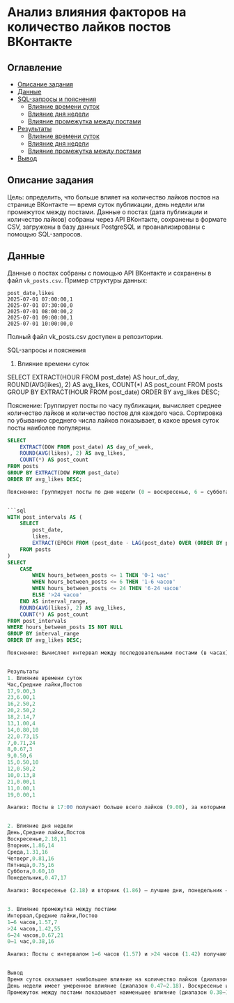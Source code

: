 # Анализ влияния факторов на количество лайков постов ВКонтакте

## Оглавление

-   [Описание задания](#описание-задания)
-   [Данные](#данные)
-   [SQL-запросы и пояснения](#sql-запросы-и-пояснения)
    -   [Влияние времени суток](#влияние-времени-суток)
    -   [Влияние дня недели](#влияние-дня-недели)
    -   [Влияние промежутка между постами](#влияние-промежутка-между-постами)
-   [Результаты](#результаты)
    -   [Влияние времени суток](#результаты-влияние-времени-суток)
    -   [Влияние дня недели](#результаты-влияние-дня-недели)
    -   [Влияние промежутка между постами](#результаты-влияние-промежутка-между-постами)
-   [Вывод](#вывод)

## Описание задания

Цель: определить, что больше влияет на количество лайков постов на странице ВКонтакте — время суток публикации, день недели или промежуток между постами. Данные о постах (дата публикации и количество лайков) собраны через API ВКонтакте, сохранены в формате CSV, загружены в базу данных PostgreSQL и проанализированы с помощью SQL-запросов.

## Данные

Данные о постах собраны с помощью API ВКонтакте и сохранены в файл `vk_posts.csv`. Пример структуры данных:

```csv
post_date,likes
2025-07-01 07:00:00,1
2025-07-01 07:30:00,0
2025-07-01 08:00:00,2
2025-07-01 09:00:00,1
2025-07-01 10:00:00,0
```

Полный файл vk_posts.csv доступен в репозитории.

SQL-запросы и пояснения

1. Влияние времени суток

SELECT EXTRACT(HOUR FROM post_date) AS hour_of_day, ROUND(AVG(likes), 2) AS avg_likes, COUNT(\*) AS post_count FROM posts GROUP BY EXTRACT(HOUR FROM post_date) ORDER BY avg_likes DESC;

Пояснение: Группирует посты по часу публикации, вычисляет среднее количество лайков и количество постов для каждого часа. Сортировка по убыванию среднего числа лайков показывает, в какое время суток посты наиболее популярны.

````sql
SELECT
    EXTRACT(DOW FROM post_date) AS day_of_week,
    ROUND(AVG(likes), 2) AS avg_likes,
    COUNT(*) AS post_count
FROM posts
GROUP BY EXTRACT(DOW FROM post_date)
ORDER BY avg_likes DESC;

Пояснение: Группирует посты по дню недели (0 = воскресенье, 6 = суббота), вычисляет среднее количество лайков и количество постов. Позволяет выявить наиболее благоприятные дни для публикаций.


```sql
WITH post_intervals AS (
    SELECT
        post_date,
        likes,
        EXTRACT(EPOCH FROM (post_date - LAG(post_date) OVER (ORDER BY post_date))) / 3600 AS hours_between_posts
    FROM posts
)
SELECT
    CASE
        WHEN hours_between_posts <= 1 THEN '0-1 час'
        WHEN hours_between_posts <= 6 THEN '1-6 часов'
        WHEN hours_between_posts <= 24 THEN '6-24 часов'
        ELSE '>24 часов'
    END AS interval_range,
    ROUND(AVG(likes), 2) AS avg_likes,
    COUNT(*) AS post_count
FROM post_intervals
WHERE hours_between_posts IS NOT NULL
GROUP BY interval_range
ORDER BY avg_likes DESC;

Пояснение: Вычисляет интервал между последовательными постами (в часах) с помощью функции LAG. Интервалы группируются в категории, для которых вычисляется среднее количество лайков и количество постов.


Результаты
1. Влияние времени суток
Час,Средние лайки,Постов
17,9.00,3
23,6.00,1
16,2.50,2
20,2.50,2
18,2.14,7
13,1.00,4
14,0.80,10
22,0.73,15
7,0.71,24
8,0.67,3
9,0.50,6
15,0.50,10
12,0.50,2
10,0.13,8
21,0.00,1
11,0.00,1
19,0.00,1

Анализ: Посты в 17:00 получают больше всего лайков (9.00), за которыми следуют 23:00 (6.00) и 16:00–20:00 (2.14–2.50). Утренние и ночные часы имеют низкие показатели (0.00–0.71). Диапазон: 0.00–9.00.


2. Влияние дня недели
День,Средние лайки,Постов
Воскресенье,2.18,11
Вторник,1.86,14
Среда,1.31,16
Четверг,0.81,16
Пятница,0.75,16
Суббота,0.60,10
Понедельник,0.47,17

Анализ: Воскресенье (2.18) и вторник (1.86) — лучшие дни, понедельник — худший (0.47). Диапазон: 0.47–2.18.


3. Влияние промежутка между постами
Интервал,Средние лайки,Постов
1–6 часов,1.57,7
>24 часов,1.42,55
6–24 часов,0.67,21
0–1 час,0.38,16

Анализ: Посты с интервалом 1–6 часов (1.57) и >24 часов (1.42) получают больше лайков, чем с интервалом <1 часа (0.38). Диапазон: 0.38–1.57.


Вывод
Время суток оказывает наибольшее влияние на количество лайков (диапазон 0.00–9.00). Посты в 17:00 получают значительно больше лайков (9.00), чем в утренние или ночные часы (0.00–0.71). Однако данные для некоторых часов (17:00, 23:00) основаны на малом количестве постов.
День недели имеет умеренное влияние (диапазон 0.47–2.18). Воскресенье и вторник — наиболее благоприятные дни, понедельник — наименее.
Промежуток между постами показывает наименьшее влияние (диапазон 0.38–1.57). Интервалы 1–6 часов и >24 часов предпочтительнее, чем <1 часа.
````

